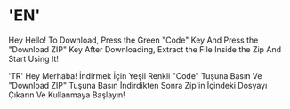 # 'EN'
Hey Hello!
To Download, Press the Green "Code" Key And Press the "Download ZIP" Key After Downloading, Extract the File Inside the Zip And Start Using It!

'TR'
Hey Merhaba!
İndirmek İçin Yeşil Renkli "Code" Tuşuna Basın Ve "Download ZIP" Tuşuna Basın İndirdikten Sonra Zip'in İçindeki Dosyayı Çıkarın Ve Kullanmaya Başlayın!
